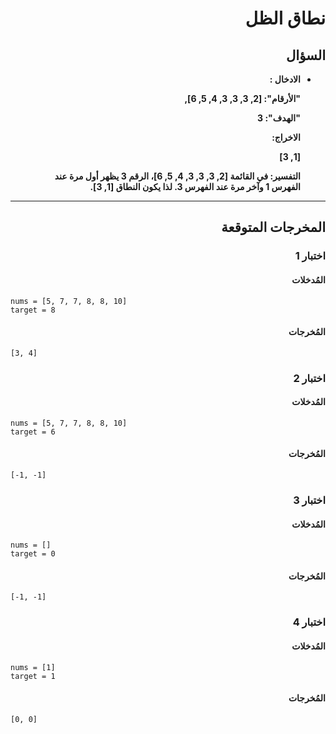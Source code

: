 # <div dir="rtl">نطاق الظل</div>

## <div dir="rtl">السؤال</div>

<ul dir="rtl">
<li>
<b>
الادخال :

"الأرقام": [2, 3, 3, 3, 4, 5, 6],

"الهدف": 3

الاخراج:

[1, 3]

التفسير:
في القائمة [2, 3, 3, 3, 4, 5, 6]، الرقم 3 يظهر أول مرة عند الفهرس 1 وآخر مرة عند الفهرس 3. لذا يكون النطاق [1, 3].

</b>
</li>
</ul>

---

## <div dir="rtl">المخرجات المتوقعة</div>

### <div dir="rtl">اختبار 1</div>

#### <div dir="rtl">المُدخلات</div>

```text
nums = [5, 7, 7, 8, 8, 10]
target = 8
```

#### <div dir="rtl">المُخرجات</div>

```text
[3, 4]
```

### <div dir="rtl">اختبار 2</div>

#### <div dir="rtl">المُدخلات</div>

```text
nums = [5, 7, 7, 8, 8, 10]
target = 6
```

#### <div dir="rtl">المُخرجات</div>

```text
[-1, -1]
```

### <div dir="rtl">اختبار 3</div>

#### <div dir="rtl">المُدخلات</div>

```text
nums = []
target = 0
```

#### <div dir="rtl">المُخرجات</div>

```text
[-1, -1]
```

### <div dir="rtl">اختبار 4</div>

#### <div dir="rtl">المُدخلات</div>

```text
nums = [1]
target = 1
```

#### <div dir="rtl">المُخرجات</div>

```text
[0, 0]
```